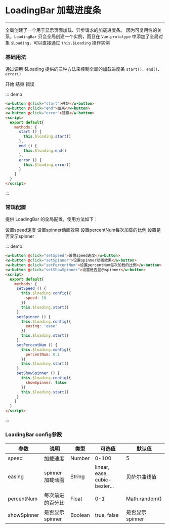 # LoadingBar 加载进度条
----
全局创建了一个用于显示页面加载、异步请求的加载进度条。
因为可复用性的关系，```LoadingBar``` 只会全局创建一个实例，而且在 ```Vue.prototype``` 中添加了全局对象 ```$Loading```，可以直接通过 ```this.$Loading``` 操作实例
### 基础用法
通过调用 $Loading 提供的三种方法来控制全局的加载进度条 ```start()```、```end()```、```error()```

<script>
  export default{
    mounted () {
      
    },
    methods: {
      start () {
        this.$loading.start()
      },
      end () {
        this.$loading.end()
      },
      error () {
        this.$loading.error()
      },
      setSpeed () {
        this.$loading.config({
          speed: 10
        })
        this.$loading.start()
      },
      setSpinner () {
        this.$loading.config({
          easing: 'ease'
        })
        this.$loading.start()
      },
      setPercentNum () {
        this.$loading.config({
          percentNum: 0.1
        })
        this.$loading.start()
      },
      setShowSpinner () {
        this.$loading.config({
          showSpinner: false
        })
        this.$loading.start()
      }
    }
  }
</script>
<div class="demo-block">
   <w-button @click="start">开始</w-button>
   <w-button @click="end">结束</w-button>
   <w-button @click="error">错误</w-button>
</div>

::: demo

```html
<w-button @click="start">开始</w-button>
<w-button @click="end">结束</w-button>
<w-button @click="error">错误</w-button>
<script>
  export default{
    methods: {
      start () {
        this.$loading.start()
      },
      end () {
        this.$loading.end()
      },
      error () {
        this.$loading.error()
      }
    }
  }
</script>
```

:::

### 常规配置
提供 LoadingBar 的全局配置，使用方法如下：

<div class="demo-block">
   <w-button @click="setSpeed">设置speed速度</w-button>
   <w-button @click="setSpinner">设置spinner动画效果</w-button>
   <w-button @click="setPercentNum">设置percentNum每次加载的比例</w-button>
   <w-button @click="setShowSpinner">设置是否显示spinner</w-button>
</div>

::: demo

```html
<w-button @click="setSpeed">设置speed速度</w-button>
<w-button @click="setSpinner">设置spinner动画效果</w-button>
<w-button @click="setPercentNum">设置percentNum每次加载的比例</w-button>
<w-button @click="setShowSpinner">设置是否显示spinner</w-button>
<script>
  export default{
    methods: {
     setSpeed () {
       this.$loading.config({
         speed: 10
       })
       this.$loading.start()
     },
     setSpinner () {
       this.$loading.config({
         easing: 'ease'
       })
       this.$loading.start()
     },
     setPercentNum () {
       this.$loading.config({
         percentNum: 0.1
       })
       this.$loading.start()
     },
     setShowSpinner () {
       this.$loading.config({
         showSpinner: false
       })
       this.$loading.start()
     }
    }
  }
</script>

```

:::

### LoadingBar config参数

| 参数      | 说明          | 类型      | 可选值                           | 默认值  |
|---------- |-------------- |---------- |--------------------------------  |-------- |
| speed | 加载速度 | Number | 0-100 | 5 |
| easing | spinner加载动画 | String | linear, ease, cubic-bezier... | 贝萨尔曲线值|
| percentNum | 每次前进的百分比 | Float | 0-1 | Math.random() |
| showSpinner | 是否显示spinner | Boolean | true, false | 是否显示spinner |

